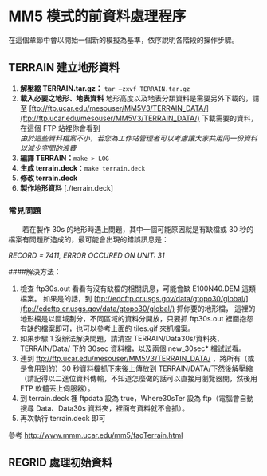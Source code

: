 # MM5 模式的前資料處理程序

在這個章節中會以開始一個新的模擬為基準，依序說明各階段的操作步驟。

## TERRAIN 建立地形資料
1.  **解壓縮 TERRAIN.tar.gz：** ```tar –zxvf TERRAIN.tar.gz```
2.  **載入必要之地形、地表資料**
地形高度以及地表分類資料是需要另外下載的，請至 [ftp://ftp.ucar.edu/mesouser/MM5V3/TERRAIN_DATA/](ftp://ftp.ucar.edu/mesouser/MM5V3/TERRAIN_DATA/) 下載需要的資料，在這個 FTP 站裡你會看到 <br>
*由於這些資料檔案不小，若您為工作站管理者可以考慮讓大家共用同一份資料以減少空間的浪費*
3.  **編譯 TERRAIN：**```make > LOG```
4. **生成 terrain.deck**：```make terrain.deck```
5. **修改 terrain.deck**
6. **製作地形資料** [./terrain.deck]

### 常見問題
　　若在製作 30s 的地形時遇上問題，其中一個可能原因就是有缺檔或 30 秒的檔案有問題所造成的，最可能會出現的錯誤訊息是：

*RECORD =     7411,   ERROR OCCURED ON UNIT:   31*

####解決方法：
1. 檢查 ftp30s.out 看看有沒有缺檔的相關訊息，可能會缺 E100N40.DEM 這類檔案。
如果是的話，到 [ftp://edcftp.cr.usgs.gov/data/gtopo30/global/](ftp://edcftp.cr.usgs.gov/data/gtopo30/global/) 抓你要的地形檔，
這裡的地形檔是以區域劃分，不同區域的資料分開放，只要抓 ftp30s.out 裡面抱怨有缺的檔案即可，也可以參考上面的 tiles.gif 來抓檔案。
2. 如果步驟 1 沒辦法解決問題，請清空 TERRAIN/Data30s/資料夾、TERRAIN/Data/ 下的 30sec 資料檔，以及兩個 new_30sec* 檔試試看。
3. 連到 ftp://ftp.ucar.edu/mesouser/MM5V3/TERRAIN_DATA/ ，將所有（或是會用到的）30 秒資料檔抓下來後上傳放到 TERRAIN/DATA/下然後解壓縮（請記得以二進位資料傳輸，不知道怎麼做的話可以直接用瀏覽器開，然後用 FTP 軟體丟上伺服器）。
4. 到 terrain.deck 裡 ftpdata 設為 true，Where30sTer 設為 ftp（電腦會自動搜尋 Data、Data30s 資料夾，裡面有資料就不會抓）。
5. 再次執行 terrain.deck 即可

參考 http://www.mmm.ucar.edu/mm5/faqTerrain.html

## REGRID 處理初始資料
